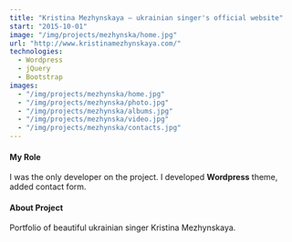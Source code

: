 ```yaml
---
title: "Kristina Mezhynskaya – ukrainian singer's official website"
start: "2015-10-01"
image: "/img/projects/mezhynska/home.jpg"
url: "http://www.kristinamezhynskaya.com/"
technologies:
  - Wordpress
  - jQuery
  - Bootstrap
images:
  - "/img/projects/mezhynska/home.jpg"
  - "/img/projects/mezhynska/photo.jpg"
  - "/img/projects/mezhynska/albums.jpg"
  - "/img/projects/mezhynska/video.jpg"
  - "/img/projects/mezhynska/contacts.jpg"
---
```


#### My Role

I was the only developer on the project.
I developed **Wordpress** theme, added contact form.

#### About Project

Portfolio of beautiful ukrainian singer Kristina Mezhynskaya.
